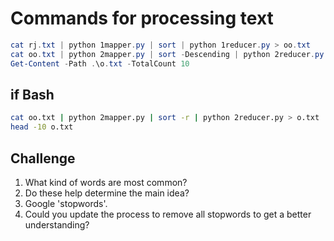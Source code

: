 # Commands for processing text

```PowerSHell
cat rj.txt | python 1mapper.py | sort | python 1reducer.py > oo.txt
cat oo.txt | python 2mapper.py | sort -Descending | python 2reducer.py > o.txt
Get-Content -Path .\o.txt -TotalCount 10
```

## if Bash

```Bash
cat oo.txt | python 2mapper.py | sort -r | python 2reducer.py > o.txt
head -10 o.txt
```

## Challenge

1. What kind of words are most common? 
2. Do these help determine the main idea?
3. Google 'stopwords'.
4. Could you update the process to remove all stopwords to get a better understanding? 
